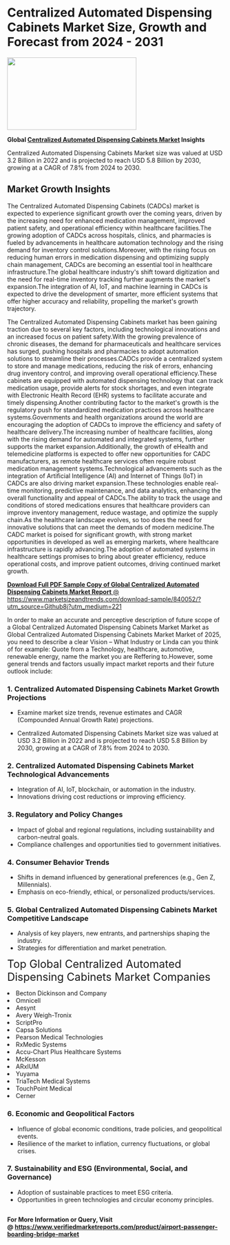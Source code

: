 <H1>Centralized Automated Dispensing Cabinets Market Size, Growth and Forecast from 2024 - 2031</H1><img class="aligncenter size-medium wp-image-584254" src="https://thirdeyenews.in/wp-content/uploads/2024/09/Global-Market-Research-300x168.jpeg" alt="" width="300" height="168" /><p><strong>Global&nbsp;<a href="https://www.marketsizeandtrends.com/download-sample/840052/?utm_source=Github8j?utm_medium=221">Centralized Automated Dispensing Cabinets Market</a> Insights</strong></p><p>Centralized Automated Dispensing Cabinets Market size was valued at USD 3.2 Billion in 2022 and is projected to reach USD 5.8 Billion by 2030, growing at a CAGR of 7.8% from 2024 to 2030.</p><p><h2>Market Growth Insights</h2> <p>The Centralized Automated Dispensing Cabinets (CADCs) market is expected to experience significant growth over the coming years, driven by the increasing need for enhanced medication management, improved patient safety, and operational efficiency within healthcare facilities.The growing adoption of CADCs across hospitals, clinics, and pharmacies is fueled by advancements in healthcare automation technology and the rising demand for inventory control solutions.Moreover, with the rising focus on reducing human errors in medication dispensing and optimizing supply chain management, CADCs are becoming an essential tool in healthcare infrastructure.The global healthcare industry's shift toward digitization and the need for real-time inventory tracking further augments the market's expansion.The integration of AI, IoT, and machine learning in CADCs is expected to drive the development of smarter, more efficient systems that offer higher accuracy and reliability, propelling the market's growth trajectory.</p> <p><a href="#"></a></p> <p>The Centralized Automated Dispensing Cabinets market has been gaining traction due to several key factors, including technological innovations and an increased focus on patient safety.With the growing prevalence of chronic diseases, the demand for pharmaceuticals and healthcare services has surged, pushing hospitals and pharmacies to adopt automation solutions to streamline their processes.CADCs provide a centralized system to store and manage medications, reducing the risk of errors, enhancing drug inventory control, and improving overall operational efficiency.These cabinets are equipped with automated dispensing technology that can track medication usage, provide alerts for stock shortages, and even integrate with Electronic Health Record (EHR) systems to facilitate accurate and timely dispensing.Another contributing factor to the market's growth is the regulatory push for standardized medication practices across healthcare systems.Governments and health organizations around the world are encouraging the adoption of CADCs to improve the efficiency and safety of healthcare delivery.The increasing number of healthcare facilities, along with the rising demand for automated and integrated systems, further supports the market expansion.Additionally, the growth of eHealth and telemedicine platforms is expected to offer new opportunities for CADC manufacturers, as remote healthcare services often require robust medication management systems.Technological advancements such as the integration of Artificial Intelligence (AI) and Internet of Things (IoT) in CADCs are also driving market expansion.These technologies enable real-time monitoring, predictive maintenance, and data analytics, enhancing the overall functionality and appeal of CADCs.The ability to track the usage and conditions of stored medications ensures that healthcare providers can improve inventory management, reduce wastage, and optimize the supply chain.As the healthcare landscape evolves, so too does the need for innovative solutions that can meet the demands of modern medicine.The CADC market is poised for significant growth, with strong market opportunities in developed as well as emerging markets, where healthcare infrastructure is rapidly advancing.The adoption of automated systems in healthcare settings promises to bring about greater efficiency, reduce operational costs, and improve patient outcomes, driving continued market growth.<p><a href="#"></p><p><span class=""><strong>Download Full PDF Sample Copy of Global Centralized Automated Dispensing Cabinets Market Report</strong> @ <a href="https://www.marketsizeandtrends.com/download-sample/840052/?utm_source=Github8j?utm_medium=221" target="_blank">https://www.marketsizeandtrends.com/download-sample/840052/?utm_source=Github8j?utm_medium=221</a></span></p><p>In order to make an accurate and perceptive description of future scope of a Global&nbsp;Centralized Automated Dispensing Cabinets Market Market as Global&nbsp;Centralized Automated Dispensing Cabinets Market Market of 2025, you need to describe a clear Vision &ndash; What Industry or Linda can you think of for example: Quote from a Technology, healthcare, automotive, renewable energy, name the market you are Reffering to.However, some general trends and factors usually impact market reports and their future outlook include:</p><h3>1.&nbsp;<strong>Centralized Automated Dispensing Cabinets Market Growth Projections</strong></h3><ul><li>Examine market size trends, revenue estimates and CAGR (Compounded Annual Growth Rate) projections.</li><li><p>Centralized Automated Dispensing Cabinets Market size was valued at USD 3.2 Billion in 2022 and is projected to reach USD 5.8 Billion by 2030, growing at a CAGR of 7.8% from 2024 to 2030.</p></li></ul><h3>2.&nbsp;<strong>Centralized Automated Dispensing Cabinets Market Technological Advancements</strong></h3><ul><li>Integration of AI, IoT, blockchain, or automation in the industry.</li><li>Innovations driving cost reductions or improving efficiency.</li></ul><h3>3.&nbsp;<strong>Regulatory and Policy Changes</strong></h3><ul><li>Impact of global and regional regulations, including sustainability and carbon-neutral goals.</li><li>Compliance challenges and opportunities tied to government initiatives.</li></ul><h3>4.&nbsp;<strong>Consumer Behavior Trends</strong></h3><ul><li>Shifts in demand influenced by generational preferences (e.g., Gen Z, Millennials).</li><li>Emphasis on eco-friendly, ethical, or personalized products/services.</li></ul><h3>5.&nbsp;<strong>Global Centralized Automated Dispensing Cabinets Market Competitive Landscape</strong></h3><ul><li>Analysis of key players, new entrants, and partnerships shaping the industry.</li><li>Strategies for differentiation and market penetration.</li></ul><p data-pm-slice="1 1 []"><span style="color: inherit; font-family: inherit; font-size: 25px;">Top Global Centralized Automated Dispensing Cabinets Market Companies</span></p><div class="" data-test-id=""><p><li>Becton Dickinson and Company</li><li> Omnicell</li><li> Aesynt</li><li> Avery Weigh-Tronix</li><li> ScriptPro</li><li> Capsa Solutions</li><li> Pearson Medical Technologies</li><li> RxMedic Systems</li><li> Accu-Chart Plus Healthcare Systems</li><li> McKesson</li><li> ARxIUM</li><li> Yuyama</li><li> TriaTech Medical Systems</li><li> TouchPoint Medical</li><li> Cerner</li></p></div><h3>6.&nbsp;<strong>Economic and Geopolitical Factors</strong></h3><ul><li>Influence of global economic conditions, trade policies, and geopolitical events.</li><li>Resilience of the market to inflation, currency fluctuations, or global crises.</li></ul><h3>7.&nbsp;<strong>Sustainability and ESG (Environmental, Social, and Governance)</strong></h3><ul><li>Adoption of sustainable practices to meet ESG criteria.</li><li>Opportunities in green technologies and circular economy principles.</li></ul><h2><strong style="font-size: 14px;">For More Information or Query, Visit @&nbsp;</strong><a style="background-color: #ffffff; font-size: 14px;" href="https://www.marketsizeandtrends.com/report/centralized-automated-dispensing-cabinets-market/" target="_blank">https://www.verifiedmarketreports.com/product/airport-passenger-boarding-bridge-market</a></h2>
